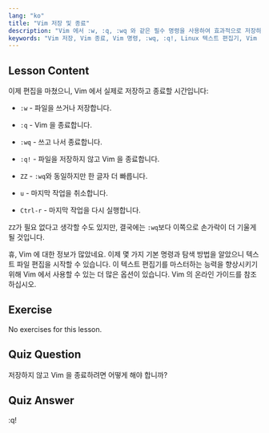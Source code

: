 ```yaml
---
lang: "ko"
title: "Vim 저장 및 종료"
description: "Vim 에서 :w, :q, :wq 와 같은 필수 명령을 사용하여 효과적으로 저장하고 종료하는 방법을 배웁니다. 효율적인 텍스트 편집을 위한 기본적인 Vim 작업을 마스터하세요."
keywords: "Vim 저장, Vim 종료, Vim 명령, :wq, :q!, Linux 텍스트 편집기, Vim 튜토리얼, 초보자 Vim"
---
```


## Lesson Content

이제 편집을 마쳤으니, Vim 에서 실제로 저장하고 종료할 시간입니다:

- `:w` - 파일을 쓰거나 저장합니다.
- `:q` - Vim 을 종료합니다.
- `:wq` - 쓰고 나서 종료합니다.
- `:q!` - 파일을 저장하지 않고 Vim 을 종료합니다.
- `ZZ` - `:wq`와 동일하지만 한 글자 더 빠릅니다.

- `u` - 마지막 작업을 취소합니다.
- `Ctrl-r` - 마지막 작업을 다시 실행합니다.

`ZZ`가 필요 없다고 생각할 수도 있지만, 결국에는 `:wq`보다 이쪽으로 손가락이 더 기울게 될 것입니다.

휴, Vim 에 대한 정보가 많았네요. 이제 몇 가지 기본 명령과 탐색 방법을 알았으니 텍스트 파일 편집을 시작할 수 있습니다. 이 텍스트 편집기를 마스터하는 능력을 향상시키기 위해 Vim 에서 사용할 수 있는 더 많은 옵션이 있습니다. Vim 의 온라인 가이드를 참조하십시오.

## Exercise

No exercises for this lesson.

## Quiz Question

저장하지 않고 Vim 을 종료하려면 어떻게 해야 합니까?

## Quiz Answer

:q!
